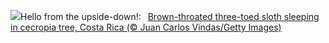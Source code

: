 ![](https://www.bing.com/th?id=OHR.SleepySloth_EN-GB5265806402_UHD.jpg&w=1000)Hello from the upside-down!:&nbsp;&ensp;[Brown-throated three-toed sloth sleeping in cecropia tree, Costa Rica (© Juan Carlos Vindas/Getty Images)](https://www.bing.com/th?id=OHR.SleepySloth_EN-GB5265806402_UHD.jpg)
<br><br/>
